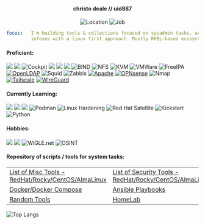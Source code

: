 <div align="center">
  <h4> christo deale // uid887 </h4>
  <img src="https://img.shields.io/badge/Location-Northern%20Cape%2C%20South%20Africa-blue" alt="Location">
  <img src="https://img.shields.io/badge/Job-ICT%20Support%20Engineer-green" alt="Job">
</div>

```yaml
focus:   I'm building tools & collections focused on sysadmin tasks, automation &
         infosec with a linux first approach. Mostly RHEL-based ecosystems.
```
#### Proficient:
[![](https://img.shields.io/badge/OS-Rocky%20Linux-10b981?style=flat-square&logo=rockylinux&logoColor=white)]()
[![](https://img.shields.io/badge/Container-Docker-2496ED?style=flat-square&logo=docker&logoColor=white)]()
![Cockpit](https://img.shields.io/badge/-Cockpit-3F51B5?logo=cockpit&logoColor=white)
[![](https://img.shields.io/badge/Shell-Bash-121011?style=flat-square&logo=gnubash&logoColor=white)]()
[![](https://img.shields.io/badge/Vuln%20Scanner-Nessus-0096D6?style=flat-square&logo=tenable&logoColor=white)](https://www.tenable.com/products/nessus)
[![](https://img.shields.io/badge/Network-Wireshark-306998?style=flat-square&logo=wireshark&logoColor=white)](https://www.wireshark.org)
![BIND](https://img.shields.io/badge/-BIND-0288D1?logo=bind&logoColor=white)
![NFS](https://img.shields.io/badge/-NFS-455A64?logo=nfs&logoColor=white)
![KVM](https://img.shields.io/badge/-KVM-1E88E5?logo=kvm&logoColor=white)
![VMWare](https://img.shields.io/badge/-VMWare-607078?logo=vmware&logoColor=white)
![FreeIPA](https://img.shields.io/badge/-FreeIPA-D81B60?logo=freeipa&logoColor=white)
[![OpenLDAP](https://img.shields.io/badge/-OpenLDAP-005A9C?logo=openldap&logoColor=white)](https://www.openldap.org/)
![Squid](https://img.shields.io/badge/-Squid-37474F?logo=squid&logoColor=white)
![Zabbix](https://img.shields.io/badge/-Zabbix-E91E63?logo=zabbix&logoColor=white)
[![Apache](https://img.shields.io/badge/-Apache-D22128?logo=apache&logoColor=white)](https://www.apache.org/)
[![OPNsense](https://img.shields.io/badge/-OPNsense-2F2F2F?logo=opnsense&logoColor=white)](https://opnsense.org/)
![Nmap](https://img.shields.io/badge/-Nmap-4CAF50?logo=nmap&logoColor=white)
[![Tailscale](https://img.shields.io/badge/-Tailscale-4A90E2?logo=tailscale&logoColor=white)](https://tailscale.com/)
[![WireGuard](https://img.shields.io/badge/-WireGuard-88171A?logo=wireguard&logoColor=white)](https://www.wireguard.com/)

#### Currently Learning:
[![](https://img.shields.io/badge/OS-Red%20Hat-ee0000?style=flat-square&logo=redhat&logoColor=white)]()
[![](https://img.shields.io/badge/Automation-Ansible-EE0000?style=flat-square&logo=ansible&logoColor=white)]()
[![](https://img.shields.io/badge/Security-Wazuh-7E1E9C?style=flat-square&logo=wazuh&logoColor=white)](https://wazuh.com)
![Podman](https://img.shields.io/badge/-Podman-EE0000?logo=podman&logoColor=white)
![Linux Hardening](https://img.shields.io/badge/-Linux%20Hardening-2E7D32?logo=linux&logoColor=white)
![Red Hat Satellite](https://img.shields.io/badge/-Red%20Hat%20Satellite-C2185B?logo=redhat&logoColor=white)
![Kickstart](https://img.shields.io/badge/-Kickstart-37474F?logo=redhat&logoColor=white)
![Python](https://img.shields.io/badge/-Python-3776AB?logo=python&logoColor=white)

#### Hobbies:
[![](https://img.shields.io/badge/Lab-Hack%20The%20Box-9FEF00?style=flat-square&logo=hackthebox&logoColor=black)](https://www.hackthebox.com)
[![](https://img.shields.io/badge/Exploit-Metasploit-000000?style=flat-square&logo=metasploit&logoColor=white)](https://www.metasploit.com)
![WiGLE.net](https://img.shields.io/badge/-WiGLE.net-FF6200?logo=wifi&logoColor=white)
![OSINT](https://img.shields.io/badge/-OSINT-0078D4?logo=security&logoColor=white)

#### Repository of scripts / tools for system tasks:
<table>
  <tr>
    <td>
      <a href="https://github.com/uid887/MiscTools">List of Misc Tools - RedHat/Rocky/CentOS/AlmaLinux</a>
    </td>
    <td>
      <a href="https://github.com/uid887/SecurityTools">List of Security Tools - RedHat/Rocky/CentOS/AlmaLinux</a>
    </td>
   </tr>
 <tr>
    <td>
      <a href="https://github.com/uid887/Docker">Docker/Docker Compose</a>
    </td>
    <td>
      <a href="https://github.com/uid887/Ansible">Ansible Playbooks</a>
    </td>
   </tr>
<tr>
    <td>
      <a href="https://github.com/uid887/RandomTools">Random Tools</a>
    </td>
  <td>
      <a href="https://github.com/uid887/HomeLab">HomeLab</a>
    </td> 
  </tr>
</table>

![Top Langs](https://github-readme-stats.vercel.app/api/top-langs/?username=uid887&layout=compact&theme=dark&size_weight=0&count_weight=1)
